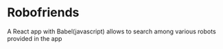 # Robofriends
A React app with Babel(javascript) allows to search among various robots provided in the app
